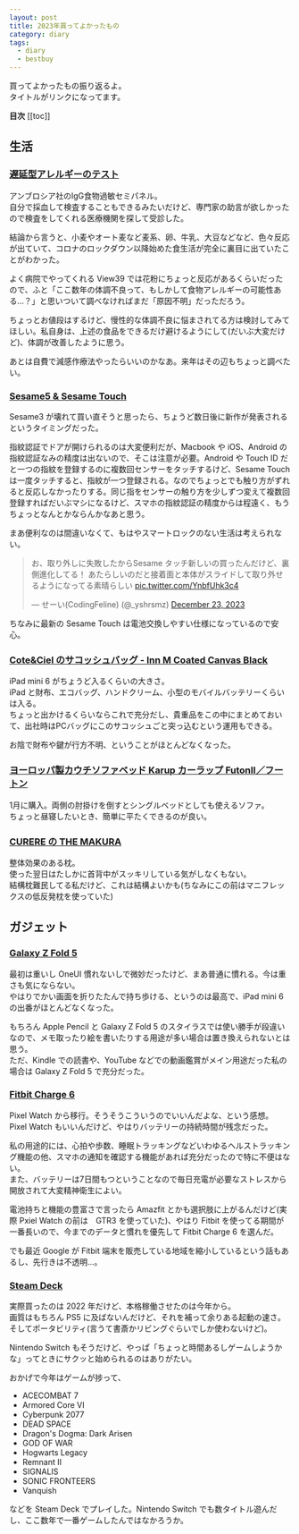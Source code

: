 ```yaml
---
layout: post
title: 2023年買ってよかったもの
category: diary
tags:
  - diary
  - bestbuy
---
```



買ってよかったもの振り返るよ。  
タイトルがリンクになってます。

**目次**
[[toc]]

## 生活

### [遅延型アレルギーのテスト](https://www.ambrosia-kk.com/product/delay-02/)

アンブロシア社のIgG食物過敏セミパネル。  
自分で採血して検査することもできるみたいだけど、専門家の助言が欲しかったので検査をしてくれる医療機関を探して受診した。

結論から言うと、小麦やオート麦など麦系、卵、牛乳、大豆などなど、色々反応が出ていて、コロナのロックダウン以降始めた食生活が完全に裏目に出ていたことがわかった。

よく病院でやってくれる View39 では花粉にちょっと反応があるくらいだったので、ふと「ここ数年の体調不良って、もしかして食物アレルギーの可能性ある…？」と思いついて調べなければまだ「原因不明」だっただろう。

ちょっとお値段はするけど、慢性的な体調不良に悩まされてる方は検討してみてほしい。私自身は、上述の食品をできるだけ避けるようにして(だいぶ大変だけど)、体調が改善したように思う。

あとは自費で減感作療法やったらいいのかなあ。来年はその辺もちょっと調べたい。


### [Sesame5 & Sesame Touch](https://jp.candyhouse.co/products/sesame5)

<VPAmazonGoods
  :detail='{"title":"キャンディハウス(Candy House) スマートロック スマートキー SESAME5 セサミ5 玄関 オートロック 鍵 スマホで操作 Alexa Google Home AppleWatch 遠隔対応 工事不要 取付カンタン 防犯対策 後付け","maker":"キャンディハウス(Candy House)","asin":"B0C22W4Y5H"}'
  />

<VPAmazonGoods
  :detail='{"title":"キャンディハウス(Candy House) 指紋認証パッド ICカードリーダー SESAME TOUCH セサミタッチ Suica対応 PASMO対応 Apple watch Felica MIFAIR モバイルSuica 工事不要 取付カンタン 防犯対策","maker":"キャンディハウス(Candy House)","asin":"B0C22S76BC"}'
  />

Sesame3 が壊れて買い直そうと思ったら、ちょうど数日後に新作が発表されるというタイミングだった。

指紋認証でドアが開けられるのは大変便利だが、Macbook や iOS、Android の指紋認証なみの精度は出ないので、そこは注意が必要。Android や Touch ID だと一つの指紋を登録するのに複数回センサーをタッチするけど、Sesame Touch は一度タッチすると、指紋が一つ登録される。なのでちょっとでも触り方がずれると反応しなかったりする。同じ指をセンサーの触り方を少しずつ変えて複数回登録すればだいぶマシになるけど、スマホの指紋認証の精度からは程遠く、もうちょっとなんとかならんかなあと思う。

まあ便利なのは間違いなくて、もはやスマートロックのない生活は考えられない。

<blockquote class="twitter-tweet"><p lang="ja" dir="ltr">お、取り外しに失敗したからSesame タッチ新しいの買ったんだけど、裏側進化してる！ あたらしいのだと接着面と本体がスライドして取り外せるようになってる素晴らしい <a href="https://t.co/YnbfUhk3c4">pic.twitter.com/YnbfUhk3c4</a></p>&mdash; せーい(CodingFeline) (@_yshrsmz) <a href="https://twitter.com/_yshrsmz/status/1738463984624484817?ref_src=twsrc%5Etfw">December 23, 2023</a></blockquote>

ちなみに最新の Sesame Touch は電池交換しやすい仕様になっているので安心。


### [Cote&Ciel のサコッシュバッグ - Inn M Coated Canvas Black](https://coteetciel.jp/products/inn-m-coated-canvas-black)

<VPAmazonGoods
  :detail='{"title":"コートエシエル ショルダーバッグ INN M Cote&Ciel CC-28763","maker":"Cote&Ciel","asin":"B07PLCGZHB"}'
  />

iPad mini 6 がちょうど入るくらいの大きさ。  
iPad と財布、エコバッグ、ハンドクリーム、小型のモバイルバッテリーくらいは入る。  
ちょっと出かけるくらいならこれで充分だし、貴重品をこの中にまとめておいて、出社時はPCバッグにこのサコッシュごと突っ込むという運用もできる。

お陰で財布や鍵が行方不明、ということがほとんどなくなった。

### [ヨーロッパ製カウチソファベッド Karup カーラップ FutonII／フートン](https://www.dinos.co.jp/p/1902904420/)

1月に購入。両側の肘掛けを倒すとシングルベッドとしても使えるソファ。  
ちょっと昼寝したいとき、簡単に平たくできるのが良い。

### [CURERE の THE MAKURA](https://curere.jp/makura/)

整体効果のある枕。  
使った翌日はたしかに首背中がスッキリしている気がしなくもない。  
結構枕難民してる私だけど、これは結構よいかも(ちなみにこの前はマニフレックスの低反発枕を使っていた)


## ガジェット

### [Galaxy Z Fold 5](https://www.samsung.com/jp/smartphones/galaxy-z-fold5/)

<VPAmazonGoods
  :detail='{"title":"【SIMフリー】 Galaxy Z Fold5 5G 256GB 12GB RAM アイスブルー [並行輸入品]","maker":"Samsung","asin":"B0CHRLXBTT"}'
  />

最初は重いし OneUI 慣れないしで微妙だったけど、まあ普通に慣れる。今は重さも気にならない。  
やはりでかい画面を折りたたんで持ち歩ける、というのは最高で、iPad mini 6 の出番がほとんどなくなった。

もちろん Apple Pencil と Galaxy Z Fold 5 のスタイラスでは使い勝手が段違いなので、メモ取ったり絵を書いたりする用途が多い場合は置き換えられないとは思う。  
ただ、Kindle での読書や、YouTube などでの動画鑑賞がメイン用途だった私の場合は Galaxy Z Fold 5 で充分だった。

### [Fitbit Charge 6](https://www.fitbit.com/global/jp/products/trackers/charge6)

<VPAmazonGoods
  :detail='{"title":"【Suica対応】Fitbit Charge 6 トラッカー Coral/Champagne Gold [最大7日間のバッテリーライフ/GPS搭載/スマートウォッチ]","maker":"Fitbit(フィットビット)","asin":"B0CJB91XHG"}'
  />

Pixel Watch から移行。そうそうこういうのでいいんだよな、という感想。  
Pixel Watch もいいんだけど、やはりバッテリーの持続時間が残念だった。

私の用途的には、心拍や歩数、睡眠トラッキングなどいわゆるヘルストラッキング機能の他、スマホの通知を確認する機能があれば充分だったので特に不便はない。  
また、バッテリーは7日間もつということなので毎日充電が必要なストレスから開放されて大変精神衛生によい。

電池持ちと機能の豊富さで言ったら Amazfit とかも選択肢に上がるんだけど(実際 Pxiel Watch の前は　GTR3 を使っていた)、やはり Fitbit を使ってる期間が一番長いので、今までのデータと慣れを優先して Fitbit Charge 6 を選んだ。

でも最近 Google が Fitbit 端末を販売している地域を縮小しているという話もあるし、先行きは不透明…。

### [Steam Deck](https://www.steamdeck.com/ja/)

実際買ったのは 2022 年だけど、本格稼働させたのは今年から。  
画質はもちろん PS5 に及ばないんだけど、それを補って余りある起動の速さ。そしてポータビリティ(言うて書斎かリビングぐらいでしか使わないけど)。

Nintendo Switch もそうだけど、やっぱ「ちょっと時間あるしゲームしようかな」ってときにサクッと始められるのはありがたい。

おかげで今年はゲームが捗って、

- ACECOMBAT 7
- Armored Core VI
- Cyberpunk 2077
- DEAD SPACE
- Dragon's Dogma: Dark Arisen
- GOD OF WAR
- Hogwarts Legacy
- Remnant II
- SIGNALIS
- SONIC FRONTEERS
- Vanquish

などを Steam Deck でプレイした。Nintendo Switch でも数タイトル遊んだし、ここ数年で一番ゲームしたんではなかろうか。
